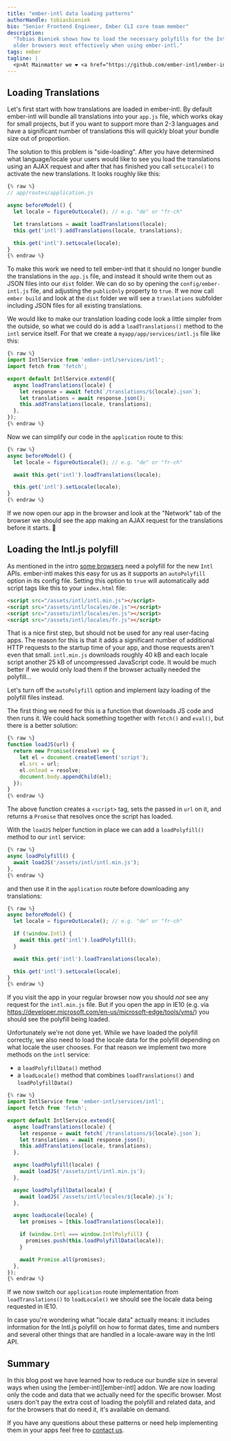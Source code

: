 ```yaml
---
title: "ember-intl data loading patterns"
authorHandle: tobiasbieniek
bio: "Senior Frontend Engineer, Ember CLI core team member"
description:
  "Tobias Bieniek shows how to load the necessary polyfills for the Intl API in
  older browsers most effectively when using ember-intl."
tags: ember
tagline: |
  <p>At Mainmatter we ❤️ <a href="https://github.com/ember-intl/ember-intl">ember-intl</a> and use it for all our projects where translations or other localizations are needed. ember-intl is based on the native <a href="https://developer.mozilla.org/de/docs/Web/JavaScript/Reference/Global_Objects/Intl">Intl APIs</a> that were introduced in <a href="https://caniuse.com/#feat=internationalization">all newer browsers</a> a while ago. Unfortunately some users are still using browsers that don't support them and this blog post will show you our preferred way to load the necessary polyfill and the associated data.</p>
---
```


## Loading Translations

Let's first start with how translations are loaded in ember-intl. By default
ember-intl will bundle all translations into your `app.js` file, which works
okay for small projects, but if you want to support more than 2-3 languages and
have a significant number of translations this will quickly bloat your bundle
size out of proportion.

The solution to this problem is "side-loading". After you have determined what
language/locale your users would like to see you load the translations using an
AJAX request and after that has finished you call `setLocale()` to activate the
new translations. It looks roughly like this:

```js
{% raw %}
// app/routes/application.js

async beforeModel() {
  let locale = figureOutLocale(); // e.g. "de" or "fr-ch"

  let translations = await loadTranslations(locale);
  this.get('intl').addTranslations(locale, translations);

  this.get('intl').setLocale(locale);
}
{% endraw %}
```

To make this work we need to tell ember-intl that it should no longer bundle the
translations in the `app.js` file, and instead it should write them out as JSON
files into our `dist` folder. We can do so by opening the `config/ember-intl.js`
file, and adjusting the `publicOnly` property to `true`. If we now call
`ember build` and look at the `dist` folder we will see a `translations`
subfolder including JSON files for all existing translations.

We would like to make our translation loading code look a little simpler from
the outside, so what we could do is add a `loadTranslations()` method to the
`intl` service itself. For that we create a `myapp/app/services/intl.js` file
like this:

```js
{% raw %}
import IntlService from 'ember-intl/services/intl';
import fetch from 'fetch';

export default IntlService.extend({
  async loadTranslations(locale) {
    let response = await fetch(`/translations/${locale}.json`);
    let translations = await response.json();
    this.addTranslations(locale, translations);
  },
});
{% endraw %}
```

Now we can simplify our code in the `application` route to this:

```js
{% raw %}
async beforeModel() {
  let locale = figureOutLocale(); // e.g. "de" or "fr-ch"

  await this.get('intl').loadTranslations(locale);

  this.get('intl').setLocale(locale);
}
{% endraw %}
```

If we now open our app in the browser and look at the "Network" tab of the
browser we should see the app making an AJAX request for the translations before
it starts. 🎉

## Loading the Intl.js polyfill

As mentioned in the intro
[some browsers](https://caniuse.com/#feat=internationalization) need a polyfill
for the new `Intl` APIs. ember-intl makes this easy for us as it supports an
`autoPolyfill` option in its config file. Setting this option to `true` will
automatically add script tags like this to your `index.html` file:

```html
<script src="/assets/intl/intl.min.js"></script>
<script src="/assets/intl/locales/de.js"></script>
<script src="/assets/intl/locales/en.js"></script>
<script src="/assets/intl/locales/fr.js"></script>
```

That is a nice first step, but should not be used for any real user-facing apps.
The reason for this is that it adds a significant number of additional HTTP
requests to the startup time of your app, and those requests aren't even that
small. `intl.min.js` downloads roughly 40 kB and each locale script another 25
kB of uncompressed JavaScript code. It would be much better if we would only
load them if the browser actually needed the polyfill...

Let's turn off the `autoPolyfill` option and implement lazy loading of the
polyfill files instead.

The first thing we need for this is a function that downloads JS code and then
runs it. We could hack something together with `fetch()` and `eval()`, but there
is a better solution:

```js
{% raw %}
function loadJS(url) {
  return new Promise((resolve) => {
    let el = document.createElement('script');
    el.src = url;
    el.onload = resolve;
    document.body.appendChild(el);
  });
}
{% endraw %}
```

The above function creates a `<script>` tag, sets the passed in `url` on it, and
returns a `Promise` that resolves once the script has loaded.

With the `loadJS` helper function in place we can add a `loadPolyfill()` method
to our `intl` service:

```js
{% raw %}
async loadPolyfill() {
  await loadJS('/assets/intl/intl.min.js');
},
{% endraw %}
```

and then use it in the `application` route before downloading any translations:

```js
{% raw %}
async beforeModel() {
  let locale = figureOutLocale(); // e.g. "de" or "fr-ch"

  if (!window.Intl) {
    await this.get('intl').loadPolyfill();
  }

  await this.get('intl').loadTranslations(locale);

  this.get('intl').setLocale(locale);
}
{% endraw %}
```

If you visit the app in your regular browser now you should _not_ see any
request for the `intl.min.js` file. But if you open the app in IE10 (e.g. via
<https://developer.microsoft.com/en-us/microsoft-edge/tools/vms/>) you should
see the polyfill being loaded.

Unfortunately we're not done yet. While we have loaded the polyfill correctly,
we also need to load the locale data for the polyfill depending on what locale
the user chooses. For that reason we implement two more methods on the `intl`
service:

- a `loadPolyfillData()` method
- a `loadLocale()` method that combines `loadTranslations()` and
  `loadPolyfillData()`

```js
{% raw %}
import IntlService from 'ember-intl/services/intl';
import fetch from 'fetch';

export default IntlService.extend({
  async loadTranslations(locale) {
    let response = await fetch(`/translations/${locale}.json`);
    let translations = await response.json();
    this.addTranslations(locale, translations);
  },

  async loadPolyfill(locale) {
    await loadJS('/assets/intl/intl.min.js');
  },

  async loadPolyfillData(locale) {
    await loadJS(`/assets/intl/locales/${locale}.js`);
  },

  async loadLocale(locale) {
    let promises = [this.loadTranslations(locale)];

    if (window.Intl === window.IntlPolyfill) {
      promises.push(this.loadPolyfillData(locale));
    }

    await Promise.all(promises);
  },
});
{% endraw %}
```

If we now switch our `application` route implementation from
`loadTranslations()` to `loadLocale()` we should see the locale data being
requested in IE10.

In case you're wondering what "locale data" actually means: it includes
information for the Intl.js polyfill on how to format dates, time and numbers
and several other things that are handled in a locale-aware way in the Intl API.

## Summary

In this blog post we have learned how to reduce our bundle size in several ways
when using the [ember-intl][ember-intl] addon. We are now loading only the code
and data that we actually need for the specific browser. Most users don't pay
the extra cost of loading the polyfill and related data, and for the browsers
that do need it, it's available on demand.

If you have any questions about these patterns or need help implementing them in
your apps feel free to [contact us](/contact/).
